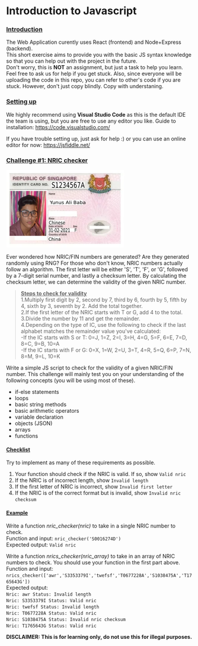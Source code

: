 # Introduction to Javascript

### <u>Introduction</u>
The Web Application curently uses React (frontend) and Node+Express (backend).  
This short exercise aims to provide you with the basic JS syntax knowledge so that you can help out with the project in the future.  
Don't worry, this is **NOT** an assignment, but just a task to help you learn. Feel free to ask us for help if you get stuck. Also, since everyone will be uploading the code in this repo, you can refer to other's code if you are stuck. However, don't just copy blindly. Copy with understaning.

### <u>Setting up</u>
We highly recommend using **Visual Studio Code** as this is the default IDE the team is using, but you are free to use any editor you like.
Guide to installation: https://code.visualstudio.com/

If you have trouble setting up, just ask for help :) 
or you can use an online editor for now: https://jsfiddle.net/

### <u>Challenge #1: NRIC checker</u>

![NRIC example](nric_example.png)

Ever wondered how NRIC/FIN numbers are generated? Are they generated randomly using RNG? For those who don't know, NRIC numbers actually follow an algorithm. The first letter will be either 'S', 'T', 'F', or 'G', followed by a 7-digit serial number, and lastly a checksum letter. By calculating the checksum letter, we can determine the validity of the given NRIC number.

> **<ins>Steps to check for validity</ins>**  
> 1.Multiply first digit by 2, second by 7, third by 6, fourth by 5, fifth by 4, sixth by 3, seventh by 2. Add the total together. <br>
> 2.If the first letter of the NRIC starts with T or G, add 4 to the total. <br>
> 3.Divide the number by 11 and get the remainder. <br>
> 4.Depending on the type of IC, use the following to check if the last alphabet matches the remainder value you've calculated:  
-If the IC starts with S or T: 0=J, 1=Z, 2=I, 3=H, 4=G, 5=F, 6=E, 7=D, 8=C, 9=B, 10=A <br>
-If the IC starts with F or G: 0=X, 1=W, 2=U, 3=T, 4=R, 5=Q, 6=P, 7=N, 8=M, 9=L, 10=K <br>

Write a simple JS script to check for the validity of a given NRIC/FIN number.
This challenge will mainly test you on your understanding of the following concepts (you will be using most of these). 
- if-else statements
- loops
- basic string methods
- basic arithmetic operators
- variable declaration
- objects (JSON)
- arrays
- functions

#### <u>Checklist</u>

Try to implement as many of these requirements as possible.
1) Your function should check if the NRIC is valid. If so, show `Valid nric`
2) If the NRIC is of incorrect length, show `Invalid length`
3) If the first letter of NRIC is incorrect, show `Invalid first letter`
4) If the NRIC is of the correct format but is invalid, show `Invalid nric checksum`

#### <u>Example</u>

Write a function *nric_checker(nric)* to take in a single NRIC number to check.  
Function and input: `nric_checker('S0016274D')`  
Expected output: `Valid nric` 

Write a function *nrics_checker(nric_array)* to take in an array of NRIC numbers to check. You should use your function in the first part above. <br>
Function and input:  
`nrics_checker(['awr','S3353379I','twefsf','T0677228A','S1038475A','T1765643G'])`  
Expected output:  
`Nric: awr Status: Invalid length` <br>
`Nric: S3353379I Status: Valid nric` <br>
`Nric: twefsf Status: Invalid length` <br>
`Nric: T0677228A Status: Valid nric` <br>
`Nric: S1038475A Status: Invalid nric checksum` <br>
`Nric: T1765643G Status: Valid nric` <br>

**DISCLAIMER: This is for learning only, do not use this for illegal purposes.**
